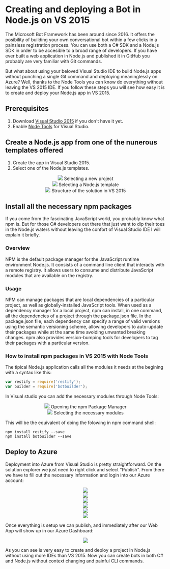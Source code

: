 # Creating and deploying a Bot in Node.js on VS 2015

The Microsoft Bot Framework has been around since 2016. It offers the posibility of building your own conversational bot within a few clicks in a painsless registration process. You can use both a C# SDK and a Node.js SDK in order to be accesible to a broad range of developers. If you have ever built a web application in Node.js and published it in GitHub you probably are very familiar with Git commands.

But what about using your beloved Visual Studio IDE to build Node.js apps without punching a single Git command and deploying meaninglessly on Azure? Well, thanks to the Node Tools you can know do everything without leaving the VS 2015 IDE. If you follow these steps you will see how easy it is to create and deploy your Node.js app in VS 2015.

## Prerequisites

1. Download [Visual Studio 2015](https://www.visualstudio.com/post-download-vs/?sku=community&clcid=0x409&downloadrename=true) if you don't have it yet.
2. Enable [Node Tools](https://www.visualstudio.com/vs/node-js/) for Visual Studio.

## Create a Node.js app from one of the nunerous templates offered

1. Create the app in Visual Studio 2015.
2. Select one of the Node.js templates.

<div style="text-align:center"><img src ="https://github.com/FranciscoPonceGomez/Articles/blob/master/Articles/images/newProject.png" /> Selecting a new project </div> 
<div style="text-align:center"><img src ="https://github.com/FranciscoPonceGomez/Articles/blob/master/Articles/images/NodeJSProject.png" /> Selecting a Node.js template </div> 
<div style="text-align:center"><img src ="https://github.com/FranciscoPonceGomez/Articles/blob/master/Articles/images/solutionStructure.PNG" /> Structure of the solution in VS 2015 </div> 


## Install all the necessary npm packages

If you come from the fascinating JavaScript world, you probably know what npm is. But for those C# developers out there that just want to dip their toes in the Node.js waters without leaving the confort of Visual Studio IDE I will explain it briefly.

### Overview

NPM is the default package manager for the JavaScript runtime environment Node.js. It consists of a command line client that interacts with a remote registry. It allows users to consume and distribute JavaScript modules that are available on the registry.

### Usage

NPM can manage packages that are local dependencies of a particular project, as well as globally-installed JavaScript tools. When used as a dependency manager for a local project, npm can install, in one command, all the dependencies of a project through the package.json file. In the package.json file, each dependency can specify a range of valid versions using the semantic versioning scheme, allowing developers to auto-update their packages while at the same time avoiding unwanted breaking changes. npm also provides version-bumping tools for developers to tag their packages with a particular version.

### How to install npm packages in VS 2015 with Node Tools

The tipical Node.js application calls all the modules it needs at the begining with a syntax like this:

```javascript
var restify = require('restify');
var builder = require('botbuilder');
```

In Visual studio you can add the necessary modules through Node Tools:

<div style="text-align:center"><img src ="https://github.com/FranciscoPonceGomez/Articles/blob/master/Articles/images/npmPackages.png" /> Opening the npm Package Manager </div> 
<div style="text-align:center"><img src ="https://github.com/FranciscoPonceGomez/Articles/blob/master/Articles/images/npmPackages2.png" /> Selecting the necessary modules </div> 

This will be the equivalent of doing the folowing in npm command shell:

```npm
npm install restify --save
npm install botbuilder --save
```

## Deploy to Azure

Deployment into Azure from Visual Studio is pretty straightforward. On the solution explorer we just need to right click and select "Publish". From there we have to fill out the necessary information and login into our Azure account:


<div style="text-align:center"><img src ="https://github.com/FranciscoPonceGomez/Articles/blob/master/Articles/images/publish.png" />  </div> 
<div style="text-align:center"><img src ="https://github.com/FranciscoPonceGomez/Articles/blob/master/Articles/images/publish2.PNG" />  </div> 
<div style="text-align:center"><img src ="https://github.com/FranciscoPonceGomez/Articles/blob/master/Articles/images/publish3.PNG" />  </div> 
<div style="text-align:center"><img src ="https://github.com/FranciscoPonceGomez/Articles/blob/master/Articles/images/publish4.PNG" />  </div> 
<div style="text-align:center"><img src ="https://github.com/FranciscoPonceGomez/Articles/blob/master/Articles/images/publish5.PNG" />  </div> 
<div style="text-align:center"><img src ="https://github.com/FranciscoPonceGomez/Articles/blob/master/Articles/images/publish6.PNG" />  </div> 

Once everything is setup we can publish, and immediately after our Web App will show up in our Azure Dashboard:

<div style="text-align:center"><img src ="https://github.com/FranciscoPonceGomez/Articles/blob/master/Articles/images/publish7.PNG" />  </div> 

As you can see is very easy to create and deploy a project in Node.js without using more IDEs than VS 2015. Now you can create bots in both C# and Node.js without context changing and painful CLI commands.
